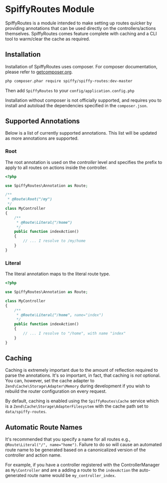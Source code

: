 # SpiffyRoutes Module

SpiffyRoutes is a module intended to make setting up routes quicker by providing annotations that can be
used directly on the controllers/actions themselves. SpiffyRoutes comes feature complete with caching and a
CLI tool to warm/clear the cache as required.

## Installation

Installation of SpiffyRoutes uses composer. For composer documentation, please refer to
[getcomposer.org](http://getcomposer.org/).

```sh
php composer.phar require spiffy/spiffy-routes:dev-master
```

Then add `SpiffyRoutes` to your `config/application.config.php`

Installation without composer is not officially supported, and requires you to install and autoload
the dependencies specified in the `composer.json`.

## Supported Annotations

Below is a list of currently supported annotations. This list will be updated as more annotations are supported.

### Root

The root annotation is used on the *controller* level and specifies the prefix to apply to all routes
on actions inside the controller.

```php
<?php

use SpiffyRoutes\Annotation as Route;

/**
 * @Route\Root("/my")
 */
class MyController
{
    /**
     * @Route\Literal("/home")
     */
    public function indexAction()
    {
        // ... I resolve to /my/home
    }
}
```

### Literal

The literal annotation maps to the literal route type.


```php
<?php

use SpiffyRoutes\Annotation as Route;

class MyController
{
    /**
     * @Route\Literal("/home", name="index")
     */
    public function indexAction()
    {
        // ... I resolve to "/home", with name "index"
    }
}
```

## Caching

Caching is extremely important due to the amount of reflection required to parse the annotations. It's so important,
in fact, that caching is *not* optional. You can, however, set the cache adapter to `Zend\Cache\Storage\Adapter\Memory`
during development if you wish to rebuild the router configuration on every request.

By default, caching is enabled using the `SpiffyRoutes\Cache` service which is a `Zend\Cache\Storage\AdapterFilesystem`
with the cache path set to `data/spiffy-routes`.

## Automatic Route Names

It's recommended that you specify a name for all routes e.g., `@Route\Literal("/", name="home")`. Failure to do so will
cause an automated route name to be generated based on a canonicalized version of the controller and action name.

For example, if you have a controller registered with the ControllerManager as `My\Controller` and are a adding a route
to the `indexAction` the auto-generated route name would be `my_controller_index`.